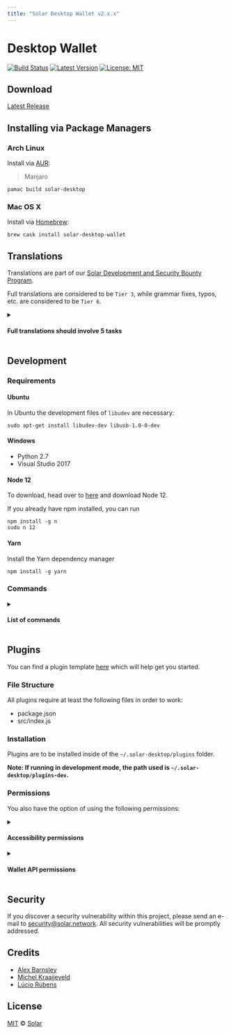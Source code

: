```yaml
---
title: "Solar Desktop Wallet v2.x.x"
---
```


# Desktop Wallet

<!-- ![Solar Desktop](./assets/desktop/banner.png) -->

[![Build Status](https://badgen.now.sh/circleci/github/Solar/solar-desktop-wallet)](https://circleci.com/gh/Solar/solar-desktop-wallet)
[![Latest Version](https://badgen.now.sh/github/release/Solar/desktop-wallet)](https://github.com/solar-network/desktop-wallet/releases)
[![License: MIT](https://badgen.now.sh/badge/license/MIT/green)](https://opensource.org/licenses/MIT)

## Download

[Latest Release](https://github.com/solar-network/solar-desktop/releases)

## Installing via Package Managers

### Arch Linux

Install via [AUR](https://aur.archlinux.org/packages/solar-desktop):

> Manjaro

```shell
pamac build solar-desktop
```

### Mac OS X

Install via [Homebrew](https://brew.sh/):

```shell
brew cask install solar-desktop-wallet
```

## Translations

Translations are part of our [Solar Development and Security Bounty Program](https://blog.solar.network/solar-development-and-security-bounty-program-a95122d06879).

Full translations are considered to be `Tier 3`, while grammar fixes, typos, etc. are considered to be `Tier 6`.

<details>
<summary>
  <h4>Full translations should involve 5 tasks</h4>
</summary>

- Create a pull request for the language you are going to translate. If you have doubts about something, use English to explain them.
- Translate the textual content of the application, using the [English language file](https://github.com/solar-network/desktop-wallet/blob/develop/src/renderer/i18n/locales/en-US.js) as the reference. To do that, a new file, with the language locale code should be created. The name of the file should be a valid [RFC 5646](https://tools.ietf.org/html/rfc5646) and should be located at `src/renderer/i18n/locales/LANGUAGE.js`. Thanks to [vue-i18n-extract](https://github.com/pixari/vue-i18n-extract), it is possible to execute `yarn i18n src/renderer/i18n/locales/LANGUAGE.js` to find suggestions of missing translations.
- Add the language to the [English language file](https://github.com/solar-network/desktop-wallet/blob/develop/src/renderer/i18n/locales/en-US.js) at the `LANGUAGES` key.
- Update the [date and time formats file](https://github.com/solar-network/desktop-wallet/blob/develop/src/renderer/i18n/date-time-formats.js) to include the short and long format that are used commonly by native speakers.
- Update the [number formats file](https://github.com/solar-network/desktop-wallet/blob/develop/src/renderer/i18n/number-formats.js) to include the preferred way of displaying currencies used commonly by native speakers.
- Add the language at the `I18N.enabledLocales` array at the [main configuration file](https://github.com/solar-network/desktop-wallet/blob/develop/config/index.js). This step is necessary to make the language would not be available.
- Execute the application. Go to the [ development section](https://github.com/solar-network/desktop-wallet#development) to learn how to install the requirements and execute it.

</details>

## Development

### Requirements

#### Ubuntu

In Ubuntu the development files of `libudev` are necessary:

```
sudo apt-get install libudev-dev libusb-1.0-0-dev
```

#### Windows

- Python 2.7
- Visual Studio 2017

#### Node 12

To download, head over to [here](https://nodejs.org/en/) and download Node 12.

If you already have npm installed, you can run

```
npm install -g n
sudo n 12
```

#### Yarn

Install the Yarn dependency manager

```
npm install -g yarn
```

### Commands

<details>
<summary>
  <h4>List of commands</h4>
</summary>

```bash
# Install Dependencies
yarn install

# Execute the application. Making changes in the code, updates the application (hot reloading).
yarn dev

# Lint all JS/Vue files in `src` and `__tests__`
yarn lint

# Lint, and fix, all JS/Vue files in `src` and `__tests__`
yarn lint:fix

# Check That All Dependencies Are Used
yarn depcheck

# Collect the Code and Produce a Compressed File
yarn pack

# Build Electron Application for Production (Current OS)
yarn build

# Build Electron Application for Production (Windows)
yarn build:win

# Build Electron Application for Production (Mac)
yarn build:mac

# Build Electron Application for Production (Linux)
yarn build:linux

# Run Unit and End-to-End Tests
yarn test

# Run Unit Tests
yarn test:unit

# Run Unit Tests and Generate and Display the Coverage Report
yarn test:unit:coverage

# Run Unit Tests and Watch for Changes to Re-Run the Tests
yarn test:unit:watch

# Run end-to-end tests, without building the application
yarn test:e2e

# Build the Application and Run End-to-End Tests
yarn test:e2e:full

# List What Translations Are Missing or Unused on a Specific Language. It Could Capture Suggestions That Are Not Accurate
yarn i18n 'src/renderer/i18n/locales/LANGUAGE.js'

# List What English Messages Are Missing or Unused (English Is the Default Language)
yarn i18n:en-US

# List What Translations Are Missing or Unused on Every Language
yarn i18n:all
```

</details>

## Plugins

You can find a plugin template [here](https://github.com/solar-network-ecosystem-desktop-plugins/template) which will help get you started.

### File Structure

All plugins require at least the following files in order to work: 

- package.json
- src/index.js

### Installation

Plugins are to be installed inside of the `~/.solar-desktop/plugins` folder.

**Note: If running in development mode, the path used is `~/.solar-desktop/plugins-dev`.**

### Permissions

You also have the option of using the following permissions:

<details>
<summary>
  <h4>Accessibility permissions</h4>
</summary>

#### COMPONENTS
Load in custom components.

To be used in combination with other permissions:

- ROUTES
- MENU_ITEMS
- AVATARS
- WALLET_TABS

#### ROUTES

Loads additional routes into the Desktop Wallet.

To be used in combination with other permissions:

- COMPONENTS
- MENU_ITEMS

#### MENU_ITEMS

Loads custom menu items into the Desktop Wallet for the sidebar.

To be used in combination with other permissions:

- ROUTES (required)
- COMPONENTS

#### AVATARS

Plugin contains custom components.

Can be used in combination with the COMPONENTS permission.

#### PUBLIC

Allow access to Font Awesome components.

#### THEMES

Allow additional custom themes for the Desktop Wallet.

#### WALLET_TABS

Allow showing an additional tab/page on the Wallet screen.

Can be used in combination with the COMPONENTS permission.

#### UI_COMPONENTS

Allow access to the standard Desktop Wallet components used throughout the wallet. This gives plugins the ability to look and feel like they are a part of the application.

Allows access to all of the Button components:

- ButtonClipboard
- ButtonClose
- ButtonGeneric
- ButtonLayout
- ButtonLetter
- ButtonModal
- ButtonReload
- ButtonSwitch

Allows access to all of the Collapse components:

- Collapse
- CollapseAccordion

Allows access to all of the Input components:

- InputAddress
- InputCurrency
- InputDelegate
- InputFee
- InputField
- InputLanguage
- InputPassword
- InputSelect
- InputSwitch
- InputText

Allows access to all of the ListDivided components:

- ListDivided
- ListDividedItem

Allows access to the Loader component:

- Loader

Allows access to all of the Menu components:

- MenuDropdown
- MenuDropdownAlternativeHandler
- MenuDropdownHandler
- MenuDropdownItem
- MenuNavigation
- MenuNavigationItem
- MenuOptions
- MenuOptionsItem
- MenuStep
- MenuStepItem
- MenuTab
- MenuTabItem

Allows access to the TableWrapper component:

- TableWrapper

#### WEBFRAME

Allow showing remote URL pages within a frame. For example, showing the explorer within a page on the Desktop Wallet:

- WebFrame

</details>

<details>
<summary>
  <h4>Wallet API permissions</h4>
</summary>

#### ALERTS

Allow access to the Desktop Wallet alerts. For example, they could be used for notifications.

**`walletApi.alert.error(...)`**

Trigger an error notification alert.

**`walletApi.alert.success(...)`**

Trigger a success notification alert.

**`walletApi.alert.info(...)`**

Trigger an info notification alert.

**`walletApi.alert.warn(...)`**

Trigger a warn notification alert.

#### AUDIO

Allow access to play audio from within the Desktop Wallet. For example, they could be used as an announcement for a new transaction.

**`AudioContext`**

#### EVENTS

Allow access to the Desktop Wallet events. For example, an event is triggered every time a new transaction is received.

**`walletApi.eventBus.on(event, callback)`**

Used to listen for an event.

**`walletApi.eventBus.off(event, callback)`**

Used to disable listening for an event.

#### HTTP

Allow performing external web requests. E.g. accessing the API of a third-party provider. 

**Note: This relies on a whitelist being provided within the `package.json` file**

**`walletApi.http.get(url, opts)`**

Perform a GET request.

**`walletApi.http.post(url, opts)`**

Perform a POST request.

#### MESSAGING

Allow WebFrame to have access to a one-way messaging system. E.g. trigger a plugin change when a button is pressed on an external page inside the WebFrame component.

Run `sendToHost(event, data)` from within a WebFrame to trigger a messaging event.

**`walletApi.messages.on(action, eventCallback)`**

Listen for a message from within the WebFrame.

**`walletApi.messages.clear()`**

Clear all messaging events.

#### PEER_CURRENT

Allows access to the currently connected peer. E.g. to fetch additional data from the network.

**`walletApi.peers.current.get(url, timeout = 3000)`**

Perform a GET request on the network.

**`walletApi.peers.current.post(url, timeout = 3000)`**

Perform a POST request on the network.

#### PROFILE_ALL

Get all available profiles. E.g. to provide a list of wallets for the user to choose from which could be network independent.

**`walletApi.profiles.all`**

#### PROFILE_CURRENT

Get the currently active profile. E.g. to provide a list of wallets for the user to choose from.

**`walletApi.profiles.getCurrent()`**

#### PUBLIC

Allow access to the current route, including being able to navigate.

**`walletApi.route.get()`**

Get the current route.

**`walletApi.route.goTo()`**

Navigate to a new route.

#### STORAGE

Allow storing data within the Desktop Wallet, using a key-value pair.

**`walletApi.storage.get(key, global = false)`**

Get a single value from the store based on key. If `global` is `true`, it will fetch the data stored globally in the wallet.

**`walletApi.storage.set(key, value, global = false)`**

Set a value in the store. If `global` is `true`, it will globally store the data in the wallet.

**`walletApi.storage.getOptions()`**

Get all values from the store for the plugin.

#### TIMERS

Allows initiating and dealing with timers from inside a plugin.

**`walletApi.timers.setInterval(method, interval, ...args)`**

Start interval timer to run every `interval` milliseconds.

**`walletApi.timers.setTimeout(method, interval, ...args)`**

Start timeout timer to run once after `interval` milliseconds.

**`walletApi.timers.clearInterval(id)`**

Clear interval timer created using `setInterval`.

**`walletApi.timers.clearTimeout(id)`**

Clear timeout timer created using `setTimeout`.

**`walletApi.timers.intervals`**

Get a list of intervals which are active.

**`walletApi.timers.timeouts`**

Get a list of timeouts which are active.

#### WEBSOCKET

Allows initiating and dealing with websockets from inside a plugin.

**`walletApi.websocket.clear()`**

Clear existing websockets.

**`walletApi.websocket.on(action, eventCallback)`**

Create new websocket event.

**`walletApi.websocket.close()`**

Close an open websocket.

**`walletApi.websocket.destroy()`**

Close an open websocket and clear all active events.

**`walletApi.websocket.send(data)`**

Send data across the websocket.

**`walletApi.websocket.isConnecting()`**

Get whether the websocket is currently connecting.

**`walletApi.websocket.isDestroyed()`**

Get whether the websocket is uninitiated or destroyed.

**`walletApi.websocket.isOpen()`**

Get whether the websocket is open.

**`walletApi.websocket.isClosing()`**

Get whether the websocket is in the process of closing.

**`walletApi.websocket.isClosed()`**

Get whether the websocket is closed.

**`walletApi.websocket.binaryType`**

Get or set the binary type for the websocket.

</details>

## Security

If you discover a security vulnerability within this project, please send an e-mail to security@solar.network. All security vulnerabilities will be promptly addressed.

## Credits

- [Alex Barnsley](https://github.com/alexbarnsley)
- [Michel Kraaijeveld](https://github.com/ItsANameToo)
- [Lúcio Rubens](https://github.com/luciorubeens)

## License

[MIT](LICENSE) © [Solar](https://solar.network)
